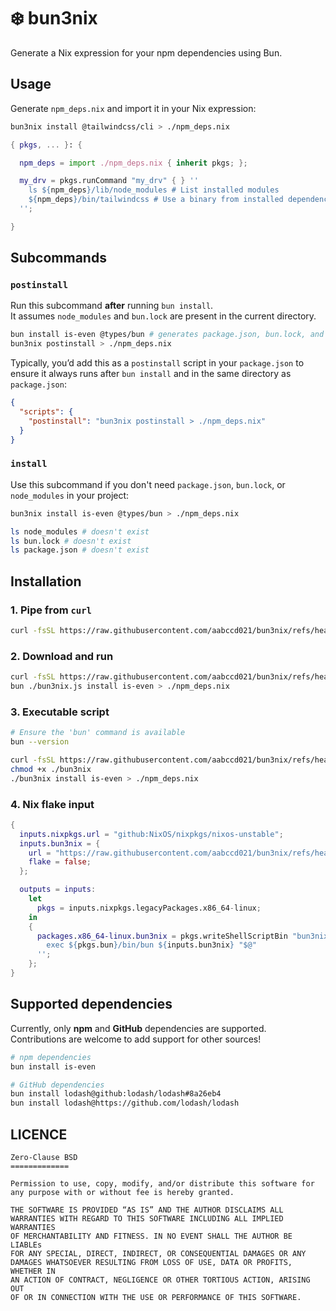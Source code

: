 # :snowflake: bun3nix

Generate a Nix expression for your npm dependencies using Bun.

## Usage

Generate `npm_deps.nix` and import it in your Nix expression:

```sh
bun3nix install @tailwindcss/cli > ./npm_deps.nix
```

```nix
{ pkgs, ... }: {

  npm_deps = import ./npm_deps.nix { inherit pkgs; };

  my_drv = pkgs.runCommand "my_drv" { } ''
    ls ${npm_deps}/lib/node_modules # List installed modules
    ${npm_deps}/bin/tailwindcss # Use a binary from installed dependencies
  '';

}
```

## Subcommands

### `postinstall`

Run this subcommand **after** running `bun install`.  
It assumes `node_modules` and `bun.lock` are present in the current directory.

```sh
bun install is-even @types/bun # generates package.json, bun.lock, and node_modules
bun3nix postinstall > ./npm_deps.nix
```

Typically, you’d add this as a `postinstall` script in your `package.json` to ensure it always runs
after `bun install` and in the same directory as `package.json`:

```json
{
  "scripts": {
    "postinstall": "bun3nix postinstall > ./npm_deps.nix"
  }
}
```

### `install`

Use this subcommand if you don't need `package.json`, `bun.lock`, or `node_modules` in your project:

```sh
bun3nix install is-even @types/bun > ./npm_deps.nix

ls node_modules # doesn't exist
ls bun.lock # doesn't exist
ls package.json # doesn't exist
```

## Installation

### 1. Pipe from `curl`

```sh
curl -fsSL https://raw.githubusercontent.com/aabccd021/bun3nix/refs/heads/main/index.js | bun - install is-even > ./npm_deps.nix
```

### 2. Download and run

```sh
curl -fsSL https://raw.githubusercontent.com/aabccd021/bun3nix/refs/heads/main/index.js -o ./bun3nix.js
bun ./bun3nix.js install is-even > ./npm_deps.nix
```

### 3. Executable script

```sh
# Ensure the 'bun' command is available
bun --version

curl -fsSL https://raw.githubusercontent.com/aabccd021/bun3nix/refs/heads/main/index.js -o ./bun3nix
chmod +x ./bun3nix
./bun3nix install is-even > ./npm_deps.nix
```

### 4. Nix flake input

```nix
{
  inputs.nixpkgs.url = "github:NixOS/nixpkgs/nixos-unstable";
  inputs.bun3nix = {
    url = "https://raw.githubusercontent.com/aabccd021/bun3nix/refs/heads/main/index.js";
    flake = false;
  };

  outputs = inputs:
    let
      pkgs = inputs.nixpkgs.legacyPackages.x86_64-linux;
    in
    {
      packages.x86_64-linux.bun3nix = pkgs.writeShellScriptBin "bun3nix" ''
        exec ${pkgs.bun}/bin/bun ${inputs.bun3nix} "$@"
      '';
    };
}
```

## Supported dependencies

Currently, only **npm** and **GitHub** dependencies are supported.  
Contributions are welcome to add support for other sources!

```sh
# npm dependencies
bun install is-even

# GitHub dependencies
bun install lodash@github:lodash/lodash#8a26eb4
bun install lodash@https://github.com/lodash/lodash
```

## LICENCE

```
Zero-Clause BSD
=============

Permission to use, copy, modify, and/or distribute this software for
any purpose with or without fee is hereby granted.

THE SOFTWARE IS PROVIDED “AS IS” AND THE AUTHOR DISCLAIMS ALL
WARRANTIES WITH REGARD TO THIS SOFTWARE INCLUDING ALL IMPLIED WARRANTIES
OF MERCHANTABILITY AND FITNESS. IN NO EVENT SHALL THE AUTHOR BE LIABLEs
FOR ANY SPECIAL, DIRECT, INDIRECT, OR CONSEQUENTIAL DAMAGES OR ANY
DAMAGES WHATSOEVER RESULTING FROM LOSS OF USE, DATA OR PROFITS, WHETHER IN
AN ACTION OF CONTRACT, NEGLIGENCE OR OTHER TORTIOUS ACTION, ARISING OUT
OF OR IN CONNECTION WITH THE USE OR PERFORMANCE OF THIS SOFTWARE.
```
